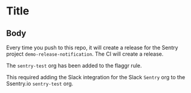 # Title

## Body
Every time you push to this repo, it will create a release for the Sentry project `demo-release-notification`.
The CI will create a release.

The `sentry-test` org has been added to the flaggr rule.

This required adding the Slack integration for the Slack `Sentry` org to the Ssentry.io `sentry-test` org.
